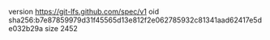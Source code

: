 version https://git-lfs.github.com/spec/v1
oid sha256:b7e87859979d31f45565d13e812f2e062785932c81341aad62417e5de032b29a
size 2452
